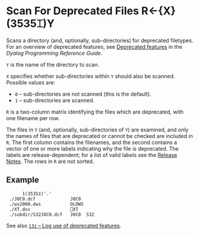 <h1 class="heading"><span class="name">Scan For Deprecated Files</span> <span class="command">R←{X}(3535⌶)Y</span></h1>

Scans a directory (and, optionally, sub-directories) for deprecated filetypes. For an overview of deprecated features, see [Deprecated features](../../../../programming-reference-guide/deprecated-features) in the _Dyalog Programming Reference Guide_.

`Y` is the name of the directory to scan.

`X` specifies whether sub-directories within `Y` should also be scanned. Possible values are:

- `0` – sub-directories are not scanned (this is the default).
- `1` – sub-directories are scanned.

`R` is a two-column matrix identifying the files which are deprecated, with one filename per row.

The files in `Y` (and, optionally, sub-directories of `Y`) are examined, and only the names of files that are deprecated or cannot be checked are included in `R`. The first column contains the filenames, and the second contains a vector of one or more labels indicating why the file is deprecated. The labels are release-dependent; for a list of valid labels see the [Release Notes](../release-notes/announcements/deprecated-functionality.md). The rows in `R` are not sorted.

<h2 class="example">Example</h2>

```apl
      1(3535⌶)'.'
 ./J0C0.dcf             J0C0
 ./ws2000.dws           OLDWS
 ./XT.dxv               ⎕XT
 ./subdir/S32J0C0.dcf   J0C0  S32
```

See also [`13⌶` – Log use of deprecated features](log-use-of-deprecated-features.md).
